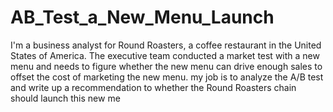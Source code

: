 # AB_Test_a_New_Menu_Launch
I'm a business analyst for Round Roasters, a coffee restaurant in the United States of America. The executive team conducted a market test with a new menu and needs to figure whether the new menu can drive enough sales to offset the cost of marketing the new menu. my job is to analyze the A/B test and write up a recommendation to whether the Round Roasters chain should launch this new me
